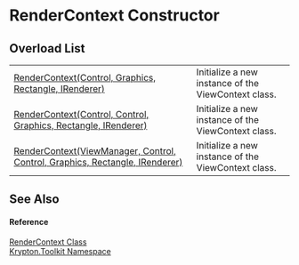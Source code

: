 # RenderContext Constructor


## Overload List
<table>
<tr>
<td><a href="f270533b-63b5-d7d2-8e47-53010a55b9cc.md">RenderContext(Control, Graphics, Rectangle, IRenderer)</a></td>
<td>Initialize a new instance of the ViewContext class.</td></tr>
<tr>
<td><a href="4d4e290f-3dd3-e524-3368-7a25c76e7d24.md">RenderContext(Control, Control, Graphics, Rectangle, IRenderer)</a></td>
<td>Initialize a new instance of the ViewContext class.</td></tr>
<tr>
<td><a href="e32ac8ca-4f72-6dbc-4c98-ef23f16caf64.md">RenderContext(ViewManager, Control, Control, Graphics, Rectangle, IRenderer)</a></td>
<td>Initialize a new instance of the ViewContext class.</td></tr>
</table>

## See Also


#### Reference
<a href="ef60a5af-08ff-7a94-87f5-362a7e392cd4.md">RenderContext Class</a>  
<a href="79d2eac2-21f4-54ff-7552-b20c33c30600.md">Krypton.Toolkit Namespace</a>  
